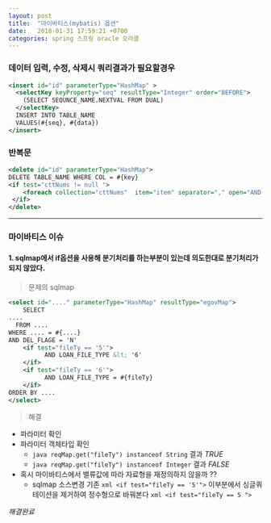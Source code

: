 ```yaml
---
layout: post
title:  "마이바티스(mybatis) 옵션"
date:   2018-01-31 17:59:21 +0700
categories: spring 스프링 oracle 오라클
---
```


### 데이터 입력, 수정, 삭제시 쿼리결과가 필요할경우
```xml
<insert id="id" parameterType="HashMap" >
  <selectKey keyProperty="seq" resultType="Integer" order="BEFORE">
    (SELECT SEQUNCE_NAME.NEXTVAL FROM DUAL)
  </selectKey>
  INSERT INTO TABLE_NAME
  VALUES(#{seq}, #{data})
</insert>
```

### 반복문
``` xml
<delete id="id" parameterType="HashMap">
DELETE TABLE_NAME WHERE COL = #{key}
<if test="cttNums != null ">
    <foreach collection="cttNums"  item="item" separator="," open="AND CTT_NUM NOT IN (" close=")">#{item}</foreach>
 </if>
</delete>
```

----

### 마이바티스 이슈

#### 1. sqlmap에서 if옵션을 사용해 분기처리를 하는부분이 있는데 의도한대로 분기처리가 되지 않았다.
> 문제의 sqlmap
```xml
<select id="...." parameterType="HashMap" resultType="egovMap">
    SELECT
....
  FROM ....
WHERE .... = #{....}
AND DEL_FLAGE = 'N'
    <if test="fileTy == '5'">
          AND LOAN_FILE_TYPE &lt; '6'
    </if>
    <if test="fileTy == '6'">
          AND LOAN_FILE_TYPE = #{fileTy}
    </if>
ORDER BY ....
</select>
```
> 해결
- 파라미터 확인
- 파라미터 객체타입 확인
  - ```java reqMap.get("fileTy") instanceof String``` 결과 *TRUE*
  - ```java reqMap.get("fileTy") instanceof Integer``` 결과 *FALSE*
- 혹시 마이바티스에서 밸류값에 따라 자료형을 재정의하지 않을까 ??
  - sqlmap 소스변경 기존 ```xml <if test="fileTy == '5'">``` 이부분에서 싱글쿼테이션을 제거하여 정수형으로 바꿔본다 ```xml <if test="fileTy == 5 ">```

*해결완료*
